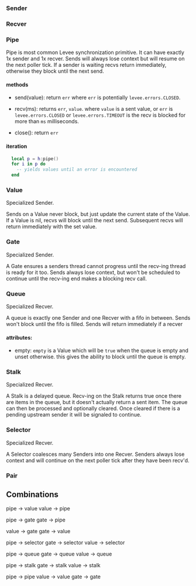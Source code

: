 
### Sender


### Recver



### Pipe

Pipe is most common Levee synchronization primitive. It can have exactly 1x
sender and 1x recver. Sends will always lose context but will resume on the
next poller tick. If a sender is waiting recvs return immediately, otherwise
they block until the next send.

#### methods

* send(value):
  return `err` where `err` is potentially `levee.errors.CLOSED`.

* recv(ms):
  returns `err`, `value`. where `value` is a sent value, or `err` is
  `levee.errors.CLOSED` or `levee.errors.TIMEOUT` is the recv is blocked for
  more than `ms` milliseconds.

* close():
  return `err`


#### iteration

```lua
  local p = h:pipe()
  for i in p do
    -- yields values until an error is encountered
  end
```

### Value

Specialized Sender.

Sends on a Value never block, but just update the current state of the Value.
If a Value is nil, recvs will block until the next send. Subsequent recvs will
return immediately with the set value.

### Gate

Specialized Sender.

A Gate ensures a senders thread cannot progress until the recv-ing thread is
ready for it too. Sends always lose context, but won't be scheduled to continue
until the recv-ing end makes a blocking recv call.

### Queue

Specialized Recver.

A queue is exactly one Sender and one Recver with a fifo in between. Sends
won't block until the fifo is filled. Sends will return immediately if a recver

#### attributes:

* empty:
  `empty` is a Value which will be `true` when the queue is empty and unset
  otherwise. this gives the ability to block until the queue is empty.

### Stalk

Specialized Recver.

A Stalk is a delayed queue. Recv-ing on the Stalk returns true once there are
items in the queue, but it doesn't actually return a sent item. The queue can
then be processed and optionally cleared. Once cleared if there is a pending
upstream sender it will be signaled to continue.

### Selector

Specialized Recver.

A Selector coalesces many Senders into one Recver. Senders always lose context
and will continue on the next poller tick after they have been recv'd.


### Pair


## Combinations

  pipe -> value
  value -> pipe

  pipe -> gate
  gate -> pipe

  value -> gate
  gate -> value

  pipe -> selector
  gate -> selector
  value -> selector

  pipe -> queue
  gate -> queue
  value -> queue

  pipe -> stalk
  gate -> stalk
  value -> stalk



  pipe -> pipe
  value -> value
  gate -> gate
